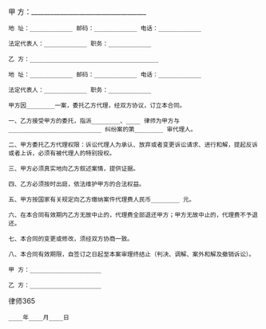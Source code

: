 
 甲 方：____________________________________

    地 址：____________ 邮码：____________ 电话：____________

    法定代表人：____________ 职务：____________

    乙 方：____________________________________

    地 址：____________ 邮码：____________ 电话：____________

    法定代表人：____________ 职务：____________

    甲方因________一案，委托乙方代理，经双方协议，订立本合同。

    一、乙方接受甲方的委托，指派________、____ 律师为甲方与__________________________ 纠纷案的第________ 审代理人。

    二、甲方委托乙方代理权限：诉讼代理人为承认、放弃或者变更诉讼请求、进行和解，提起反诉或者上诉，必须有被代理人的特别授权。

    三、甲方必须真实地向乙方叙述案情，提供证据。

    四、乙方必须按时出庭，依法维护甲方的合法权益。

    五、甲方按国家有关规定向乙方缴纳案件代理费人民币________ 元。

    六、在本合同有效期内乙方无故中止的，代理费全部退还甲方；甲方无故中止的，代理费不予退还。

    七、本合同的变更或修改，须经双方协商一致。

    八、本合同有效期限，自签订之日起至本案审理终结止（判决、调解、案外和解及撤销诉讼）。

    甲 方：____________________

    乙 方：____________________





 
律师365






    ____年____月____日 


 

 
 
 
 
 
  


  
 

  


  


  
 
 
 
 

